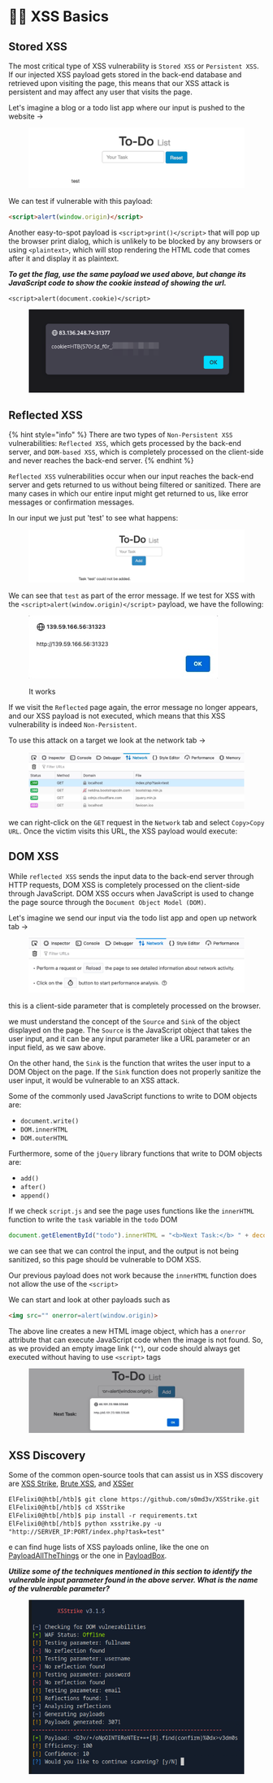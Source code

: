 # 🧎‍♂️ XSS Basics

## Stored XSS

The most critical type of XSS vulnerability is `Stored XSS` or `Persistent XSS`. If our injected XSS payload gets stored in the back-end database and retrieved upon visiting the page, this means that our XSS attack is persistent and may affect any user that visits the page.

Let's imagine a blog or a todo list app where our input is pushed to the website ->

<figure><img src="../../../.gitbook/assets/image (1283).png" alt=""><figcaption></figcaption></figure>

We can test if vulnerable with this payload:

```html
<script>alert(window.origin)</script>
```

Another easy-to-spot payload is `<script>print()</script>` that will pop up the browser print dialog, which is unlikely to be blocked by any browsers or using `<plaintext>`, which will stop rendering the HTML code that comes after it and display it as plaintext.

_**To get the flag, use the same payload we used above, but change its JavaScript code to show the cookie instead of showing the url.**_

```
<script>alert(document.cookie)</script>
```

<figure><img src="../../../.gitbook/assets/image (1284).png" alt=""><figcaption></figcaption></figure>

## Reflected XSS

{% hint style="info" %}
There are two types of `Non-Persistent XSS` vulnerabilities: `Reflected XSS`, which gets processed by the back-end server, and `DOM-based XSS`, which is completely processed on the client-side and never reaches the back-end server.
{% endhint %}

`Reflected XSS` vulnerabilities occur when our input reaches the back-end server and gets returned to us without being filtered or sanitized. There are many cases in which our entire input might get returned to us, like error messages or confirmation messages.

In our input we just put 'test' to see what happens:

<figure><img src="../../../.gitbook/assets/image (1285).png" alt=""><figcaption></figcaption></figure>

We can see that `test` as part of the error message. If we test for XSS with the `<script>alert(window.origin)</script>` payload, we have the following:

<figure><img src="../../../.gitbook/assets/image (1286).png" alt=""><figcaption><p>It works</p></figcaption></figure>

If we visit the `Reflected` page again, the error message no longer appears, and our XSS payload is not executed, which means that this XSS vulnerability is indeed `Non-Persistent`.

To use this attack on a target we look at the network tab ->

<figure><img src="../../../.gitbook/assets/image (1287).png" alt=""><figcaption></figcaption></figure>

we can right-click on the `GET` request in the `Network` tab and select `Copy>Copy URL`. Once the victim visits this URL, the XSS payload would execute:

## DOM XSS

While `reflected XSS` sends the input data to the back-end server through HTTP requests, DOM XSS is completely processed on the client-side through JavaScript. DOM XSS occurs when JavaScript is used to change the page source through the `Document Object Model (DOM)`.

Let's imagine we send our input via the todo list app and open up network tab ->

<figure><img src="../../../.gitbook/assets/image (12).png" alt=""><figcaption></figcaption></figure>

this is a client-side parameter that is completely processed on the browser.

we must understand the concept of the `Source` and `Sink` of the object displayed on the page. The `Source` is the JavaScript object that takes the user input, and it can be any input parameter like a URL parameter or an input field, as we saw above.

On the other hand, the `Sink` is the function that writes the user input to a DOM Object on the page. If the `Sink` function does not properly sanitize the user input, it would be vulnerable to an XSS attack.

Some of the commonly used JavaScript functions to write to DOM objects are:

* `document.write()`
* `DOM.innerHTML`
* `DOM.outerHTML`

Furthermore, some of the `jQuery` library functions that write to DOM objects are:

* `add()`
* `after()`
* `append()`

If we check `script.js` and see  the page uses functions like the `innerHTML` function to write the `task` variable in the `todo` DOM

```javascript
document.getElementById("todo").innerHTML = "<b>Next Task:</b> " + decodeURIComponent(task);
```

we can see that we can control the input, and the output is not being sanitized, so this page should be vulnerable to DOM XSS.

Our previous payload does not work because the `innerHTML` function does not allow the use of the `<script>`

We can start and look at other payloads such as&#x20;

```html
<img src="" onerror=alert(window.origin)>
```

The above line creates a new HTML image object, which has a `onerror` attribute that can execute JavaScript code when the image is not found. So, as we provided an empty image link (`""`), our code should always get executed without having to use `<script>` tags

<figure><img src="../../../.gitbook/assets/image (1) (1) (1) (1) (1) (1).png" alt=""><figcaption></figcaption></figure>

## XSS Discovery

Some of the common open-source tools that can assist us in XSS discovery are [XSS Strike](https://github.com/s0md3v/XSStrike), [Brute XSS](https://github.com/rajeshmajumdar/BruteXSS), and [XSSer](https://github.com/epsylon/xsser)

```shell-session
ElFelixi0@htb[/htb]$ git clone https://github.com/s0md3v/XSStrike.git
ElFelixi0@htb[/htb]$ cd XSStrike
ElFelixi0@htb[/htb]$ pip install -r requirements.txt
ElFelixi0@htb[/htb]$ python xsstrike.py -u "http://SERVER_IP:PORT/index.php?task=test" 
```

e can find huge lists of XSS payloads online, like the one on [PayloadAllTheThings](https://github.com/swisskyrepo/PayloadsAllTheThings/blob/master/XSS%20Injection/README.md) or the one in [PayloadBox](https://github.com/payloadbox/xss-payload-list).

_**Utilize some of the techniques mentioned in this section to identify the vulnerable input parameter found in the above server. What is the name of the vulnerable parameter?**_

<figure><img src="../../../.gitbook/assets/image (3) (1) (1) (1) (1).png" alt=""><figcaption></figcaption></figure>
